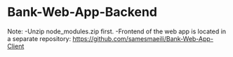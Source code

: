 # Bank-Web-App-Backend

Note:
-Unzip node_modules.zip first.
-Frontend of the web app is located in a separate repository: https://github.com/samesmaeili/Bank-Web-App-Client 
